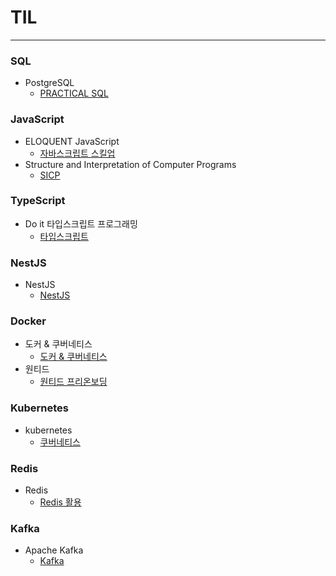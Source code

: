 # TIL

------------------------------------------

### SQL

* PostgreSQL
  * <a href="https://github.com/thgr8ganzi/TIL/tree/master/SQL/PRACTICAL%20SQL">PRACTICAL SQL</a>

### JavaScript

* ELOQUENT JavaScript
  * <a href="https://github.com/thgr8ganzi/TIL/tree/master/JavaScript/%EC%9E%90%EB%B0%94%EC%8A%A4%ED%81%AC%EB%A6%BD%ED%8A%B8%20%EC%8A%A4%ED%82%AC%EC%97%85">자바스크립트 스킬업</a>
* Structure and Interpretation of Computer Programs
  * <a href="https://github.com/thgr8ganzi/TIL/tree/master/JavaScript/SICP">SICP</a>
### TypeScript

* Do it 타입스크립트 프로그래밍
  * <a href="https://github.com/thgr8ganzi/TIL/tree/master/TypeScript/%ED%83%80%EC%9E%85%EC%8A%A4%ED%81%AC%EB%A6%BD%ED%8A%B8%20%ED%94%84%EB%A1%9C%EA%B7%B8%EB%9E%98%EB%B0%8D">타입스크립트</a>

### NestJS

* NestJS
  * <a href="https://github.com/thgr8ganzi/TIL/tree/master/Kubernetes/inflearn">NestJS</a>

### Docker

* 도커 & 쿠버네티스
  * <a href="https://github.com/thgr8ganzi/TIL/tree/master/%EB%8F%84%EC%BB%A4/%EB%8F%84%EC%BB%A4%26%EC%BF%A0%EB%B2%84%EB%84%A4%ED%8B%B0%EC%8A%A4">도커 & 쿠버네티스</a>
* 원티드
  * <a href="https://github.com/thgr8ganzi/TIL/tree/master/%EB%8F%84%EC%BB%A4/%EC%9B%90%ED%8B%B0%EB%93%9C%20%ED%94%84%EB%A6%AC%EC%98%A8%EB%B3%B4%EB%94%A9">원티드 프리온보딩</a>

### Kubernetes

* kubernetes
  * <a href="https://github.com/thgr8ganzi/TIL/tree/master/Kubernetes/inflearn">쿠버네티스</a>

### Redis

* Redis
  * <a href="https://github.com/thgr8ganzi/TIL/tree/master/Redis/Redis%20%ED%99%9C%EC%9A%A9">Redis 활용</a>

### Kafka

* Apache Kafka
  * <a href="https://github.com/thgr8ganzi/TIL/tree/master/Kafka">Kafka</a>